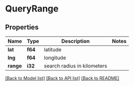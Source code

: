 # QueryRange

## Properties

Name | Type | Description | Notes
------------ | ------------- | ------------- | -------------
**lat** | **f64** | latitude | 
**lng** | **f64** | longitude | 
**range** | **i32** | search radius in kilometers | 

[[Back to Model list]](../README.md#documentation-for-models) [[Back to API list]](../README.md#documentation-for-api-endpoints) [[Back to README]](../README.md)


